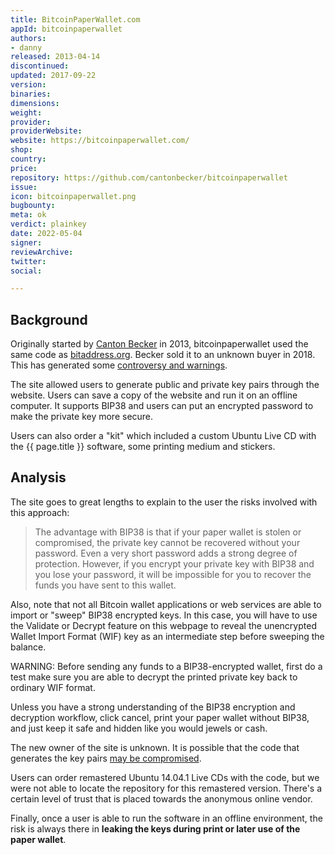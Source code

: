 ```yaml
---
title: BitcoinPaperWallet.com
appId: bitcoinpaperwallet
authors:
- danny
released: 2013-04-14
discontinued: 
updated: 2017-09-22
version: 
binaries: 
dimensions: 
weight: 
provider: 
providerWebsite: 
website: https://bitcoinpaperwallet.com/
shop: 
country: 
price: 
repository: https://github.com/cantonbecker/bitcoinpaperwallet
issue: 
icon: bitcoinpaperwallet.png
bugbounty: 
meta: ok
verdict: plainkey
date: 2022-05-04
signer: 
reviewArchive: 
twitter: 
social: 

---
```


## Background 

Originally started by [Canton Becker](https://github.com/cantonbecker/) in 2013, bitcoinpaperwallet used the same code as [bitaddress.org](https://github.com/pointbiz/bitaddress.org). Becker sold it to an unknown buyer in 2018. This has generated some [controversy and warnings](https://www.reddit.com/r/Bitcoin/comments/gl6v7d/vulnerability_discovered_on_bitcoinpaperwalletcom/fqvpo7v/).

The site allowed users to generate public and private key pairs through the website. Users can save a copy of the website and run it on an offline computer. It supports BIP38 and users can put an encrypted password to make the private key more secure. 

Users can also order a "kit" which included a custom Ubuntu Live CD with the {{ page.title }} software, some printing medium and stickers. 

## Analysis 

The site goes to great lengths to explain to the user the risks involved with this approach: 

> The advantage with BIP38 is that if your paper wallet is stolen or compromised, the private key cannot be recovered without your password. Even a very short password adds a strong degree of protection. However, if you encrypt your private key with BIP38 and you lose your password, it will be impossible for you to recover the funds you have sent to this wallet.
>
Also, note that not all Bitcoin wallet applications or web services are able to import or "sweep" BIP38 encrypted keys. In this case, you will have to use the Validate or Decrypt feature on this webpage to reveal the unencrypted Wallet Import Format (WIF) key as an intermediate step before sweeping the balance.
>
WARNING: Before sending any funds to a BIP38-encrypted wallet, first do a test make sure you are able to decrypt the printed private key back to ordinary WIF format.
>
Unless you have a strong understanding of the BIP38 encryption and decryption workflow, click cancel, print your paper wallet without BIP38, and just keep it safe and hidden like you would jewels or cash.

The new owner of the site is unknown. It is possible that the code that generates the key pairs [may be compromised](https://np.reddit.com/r/Bitcoin/comments/6ss91w/seriously_how_are_you_all_generating_your_private/dlf4uhr/). 

Users can order remastered Ubuntu 14.04.1 Live CDs with the code, but we were not able to locate the repository for this remastered version. There's a certain level of trust that is placed towards the anonymous online vendor. 

Finally, once a user is able to run the software in an offline environment, the risk is always there in **leaking the keys during print or later use of the paper wallet**. 